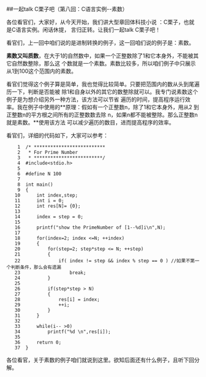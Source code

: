 ##一起talk C栗子吧（第八回：C语言实例--素数）
  
 各位看官们，大家好，从今天开始，我们讲大型章回体科技小说 ：C栗子，也就是C语言实例。闲话休提，
言归正转。让我们一起talk C栗子吧！  
  
 看官们，上一回中咱们说的是进制转换的例子，这一回咱们说的例子是：素数。  
   
 **素数又叫质数**，在大于1的自然数中，如果一个正整数除了1和它本身外，不能被其它自然数整除，那么这
个数就是一个素数。素数比较多，所以咱们例子中只展示从1到100这个范围内的素数。 
  
 看官们觉得这个例子算是简单，我也觉得比较简单。只要把范围内的数从头到尾遍历一下，判断是否能被
除1和自身以外的其它的数整除就可以。我专门说素数这个例子是为想介绍另外一种方法，该方法可以节省
遍历的时间，提高程序运行效率。我在例子中使用的**原理：假如有一个正整数n，除了1和它本身外，用从2
到正整数n的平方根之间所有的正整数数去除 n，如果n都不能被整除。那么正整数n就是素数。**使用该方法
可以减少遍历的数目，进而提高程序的效率。 
  
 看官们，详细的代码如下，大家可以参考： 
 ```
     1	/* **************************
     2	 * For Prime Number
     3	 * *************************/
     4	#include<stdio.h>
     5	
     6	#define N 100
     7	
     8	int main()
     9	{
    10		int index,step;
    11		int i = 0;
    12		int res[N]= {0};
    13	
    14		index = step = 0;
    15	
    16		printf("show the PrimeNumber of [1--%d]i\n",N);
    17	
    18		for(index=2; index <=N; ++index)
    19		{
    20			for(step=2; step*step <= N; ++step)
    21			{
    22				if( index != step && index % step == 0 ) //如果不第一个判断条件，那么会有遗漏
    23					break;
    24			}
    25	
    26			if(step*step > N)
    27			{
    28				res[i] = index;
    29				++i;
    30			}
    31		}
    32	
    33		while(i-- >0)
    34			printf("%d \n",res[i]);
    35	
    36		return 0;
    37	}

 ```
 各位看官，关于素数的例子咱们就说到这里。欲知后面还有什么例子，且听下回分解。 
   
